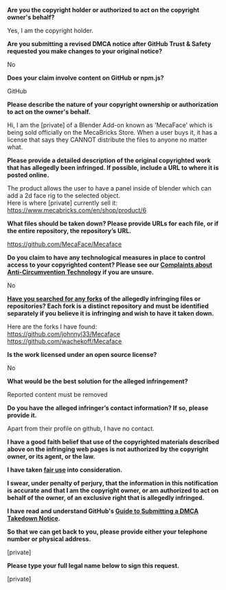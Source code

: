 **Are you the copyright holder or authorized to act on the copyright owner's behalf?**

Yes, I am the copyright holder.

**Are you submitting a revised DMCA notice after GitHub Trust & Safety requested you make changes to your original notice?**

No

**Does your claim involve content on GitHub or npm.js?**

GitHub

**Please describe the nature of your copyright ownership or authorization to act on the owner's behalf.**

Hi, I am the [private] of a Blender Add-on known as 'MecaFace' which is being sold officially on the MecaBricks Store.
When a user buys it, it has a license that says they CANNOT distribute the files to anyone no matter what.

**Please provide a detailed description of the original copyrighted work that has allegedly been infringed. If possible, include a URL to where it is posted online.**

The product allows the user to have a panel inside of blender which can add a 2d face rig to the selected object.  
Here is where [private] currently sell it: https://www.mecabricks.com/en/shop/product/6

**What files should be taken down? Please provide URLs for each file, or if the entire repository, the repository’s URL.**

https://github.com/MecaFace/Mecaface

**Do you claim to have any technological measures in place to control access to your copyrighted content? Please see our <a href="https://docs.github.com/articles/guide-to-submitting-a-dmca-takedown-notice#complaints-about-anti-circumvention-technology">Complaints about Anti-Circumvention Technology</a> if you are unsure.**

No

**<a href="https://docs.github.com/articles/dmca-takedown-policy#b-what-about-forks-or-whats-a-fork">Have you searched for any forks</a> of the allegedly infringing files or repositories? Each fork is a distinct repository and must be identified separately if you believe it is infringing and wish to have it taken down.**

Here are the forks I have found:  
https://github.com/johnnyl33/Mecaface  
https://github.com/wachekoff/Mecaface  

**Is the work licensed under an open source license?**

No

**What would be the best solution for the alleged infringement?**

Reported content must be removed

**Do you have the alleged infringer’s contact information? If so, please provide it.**

Apart from their profile on github, I have no contact.

**I have a good faith belief that use of the copyrighted materials described above on the infringing web pages is not authorized by the copyright owner, or its agent, or the law.**

**I have taken <a href="https://www.lumendatabase.org/topics/22">fair use</a> into consideration.**

**I swear, under penalty of perjury, that the information in this notification is accurate and that I am the copyright owner, or am authorized to act on behalf of the owner, of an exclusive right that is allegedly infringed.**

**I have read and understand GitHub's <a href="https://docs.github.com/articles/guide-to-submitting-a-dmca-takedown-notice/">Guide to Submitting a DMCA Takedown Notice</a>.**

**So that we can get back to you, please provide either your telephone number or physical address.**

[private]

**Please type your full legal name below to sign this request.**

[private]
